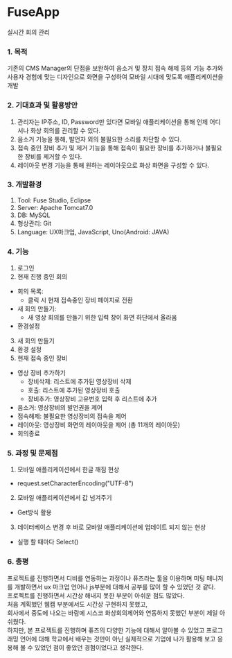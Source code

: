 # FuseApp
실시간 회의 관리

### 1. 목적
기존의 CMS Manager의 단점을 보완하여
음소거 및 장치 접속 해제 등의 기능 추가와 사용자 경험에 맞는 디자인으로
화면을 구성하여 모바일 시대에 맞도록 애플리케이션을 개발


### 2. 기대효과 및 활용방안
1. 관리자는 IP주소, ID, Password만 있다면 모바일 애플리케이션을 통해 언제
어디서나 화상 회의를 관리할 수 있다.
2. 음소거 기능을 통해, 발언자 외의 불필요한 소리를 차단할 수 있다.
3. 접속 중인 장비 추가 및 제거 기능을 통해 접속이 필요한 장비를 추가하거나
불필요한 장비를 제거할 수 있다.
4. 레이아웃 변경 기능을 통해 원하는 레이아웃으로 화상 화면을 구성할 수 있다.


### 3. 개발환경
1. Tool: Fuse Studio, Eclipse
2. Server: Apache Tomcat7.0
3. DB: MySQL
4. 형상관리: Git
5. Language: UX마크업, JavaScript, Uno(Android: JAVA)


### 4. 기능
1. 로그인
2. 현재 진행 중인 회의
- 회의 목록:
  - 클릭 시 현재 접속중인 장비 페이지로 전환
- 새 회의 만들기:
  - 새 영상 회의를 만들기 위한 입력 창이 화면 하단에서 올라옴
- 환경설정
3. 새 회의 만들기
4. 환경 설정
5. 현재 접속 중인 장비
 - 영상 장비 추가하기
   - 장비삭제: 리스트에 추가된 영상장비 삭제
   - 호출: 리스트에 추가된 영상장비 호출
   - 장비추가: 영상장비 고유번호 입력 후 리스트에 추가
 - 음소거: 영상장비의 발언권을 제어
 - 접속해제: 불필요한 영상장비의 접속을 제어
 - 레이아웃: 영상장비 화면의 레이아웃을 제어 (총 11개의 레이아웃)
 - 회의종료
 
 
 ### 5. 과정 및 문제점
 1. 모바일 애플리케이션에서 한글 깨짐 현상
 - request.setCharacterEncoding("UTF-8")
 2. 모바일 애플리케이션에서 값 넘겨주기
 - Get방식 활용
 3. 데이터베이스 변경 후 바로 모바일 애플리케이션에 업데이트 되지 않는 현상
 - 실행 할 때마다 Select()
 
 
 ### 6. 총평
 프로젝트를 진행하면서 디비를 연동하는 과정이나 퓨즈라는 툴을 이용하며 미팅 매니저를 개발하면서
ux 마크업 언어나 js부분에 대해서 공부를 많이 할 수 있었던 것 같다.   
프로젝트를 진행하면서 시간상 해내지 못한 부분이 아쉬운 점도 많았다.   
처음 계획했던 웹캠 부분에서도 시간상 구현하지 못했고,   
회사에서 중도에 나오는 바람에 시스코 화상회의제어와 연동하지 못했던 부분이 제일 아쉬웠다.   
하지만, 본 프로젝트를 진행하며
퓨즈의 다양한 기능에 대해서 알아볼 수 있었고 프로그래밍 언어에 대해 학교에서 배우는 것만이 아닌
실제적으로 기업에 나가 활용해 보고 응용해 볼 수 있었던 점이 좋았던 경험이었다고 생각한다.





